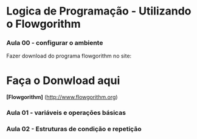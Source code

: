 # Logica de Programação - Utilizando o Flowgorithm

<h3> Aula 00 - configurar o ambiente</h3>
<p> Fazer download do programa flowgorithm no site: </p>

# Faça o Donwload aqui 

**[Flowgorithm]** (http://www.flowgorithm.org)


<h3> Aula 01 - variáveis e operações básicas </h3>
<p></p>

<h3> Aula 02 - Estruturas de condição e repetição
<p></p>
  




